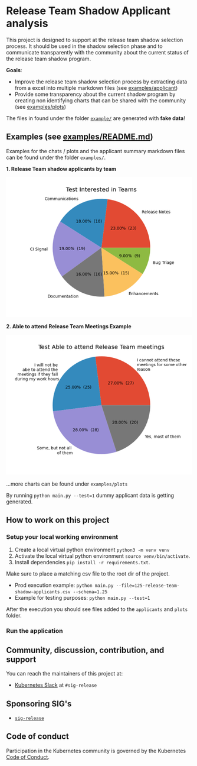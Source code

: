 # Release Team Shadow Applicant analysis

This project is designed to support at the release team shadow selection process. It should be used in the shadow selection phase and to communicate transparently with the community about the current status of the release team shadow program.    

**Goals**:
* Improve the release team shadow selection process by extracting data from a excel into multiple markdown files (see [examples/applicant](https://github.com/kubernetes-sigs/release-team-shadow-stats/tree/main/examples/applicants))  
* Provide some transparency about the current shadow program by creating non identifying charts that can be shared with the community (see [examples/plots](https://github.com/kubernetes-sigs/release-team-shadow-stats/tree/main/examples/plots))

The files in found under the folder [`example/`](https://github.com/kubernetes-sigs/release-team-shadow-stats/tree/main/examples) are generated with **fake data**!

## Examples (see [examples/README.md](https://github.com/kubernetes-sigs/release-team-shadow-stats/blob/main/examples/README.md))

Examples for the chats / plots and the applicant summary markdown files can be found under the folder `examples/`. 

**1. Release Team shadow applicants by team**

![example: applicants by team](./examples/plots/test-interested-in-teams.png)

**2. Able to attend Release Team Meetings Example**

![example: pronouns](./examples/plots/test-able-to-attend-release-team-meetings.png)

...more charts can be found under `examples/plots`

By running `python main.py --test=1` dummy applicant data is getting generated.

## How to work on this project

### Setup your local working environment

1. Create a local virtual python environment `python3 -m venv venv`
2. Activate the local virtual python environment `source venv/bin/activate`.
3. Install dependencies `pip install -r requirements.txt`. 

Make sure to place a matching csv file to the root dir of the project.

* Prod execution example: `python main.py --file=125-release-team-shadow-applicants.csv --schema=1.25`
* Example for testing purposes: `python main.py --test=1`

After the execution you should see files added to the `applicants` and `plots` folder.

### Run the application

## Community, discussion, contribution, and support
You can reach the maintainers of this project at:

* [Kubernetes Slack](https://slack.k8s.io/) at `#sig-release`

## Sponsoring SIG's
* [`sig-release`](https://github.com/kubernetes/sig-release)

## Code of conduct
Participation in the Kubernetes community is governed by the Kubernetes [Code of Conduct](code-of-conduct.md).